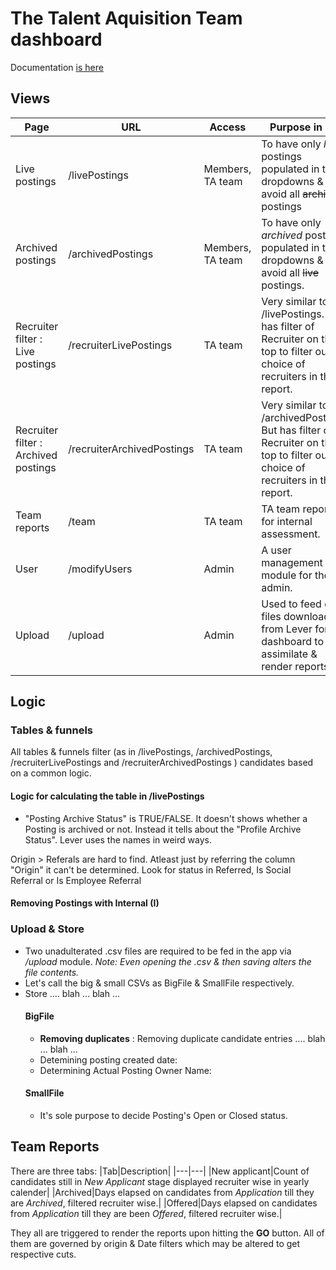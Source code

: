 # The Talent Aquisition Team dashboard

Documentation [is here](https://tatreports.directi.com/docs) 

## Views
|Page|URL|Access|Purpose in life|
|---|---|---|---|
|Live postings|/livePostings|Members, TA team|To have only *live* postings populated in the dropdowns & avoid all ~~archived~~ postings|
|Archived postings|/archivedPostings|Members, TA team|To have only *archived* postings populated in the dropdowns & avoid all ~~live~~ postings.|
|Recruiter filter : Live postings|/recruiterLivePostings|TA team|Very similar to /livePostings. But has filter of Recruiter on the top to filter out our choice of recruiters in the report.|
|Recruiter filter : Archived postings|/recruiterArchivedPostings|TA team|Very similar to /archivedPostings. But has filter of Recruiter on the top to filter out our choice of recruiters in the report.|
|Team reports|/team|TA team|TA team reports for internal assessment.|
|User|/modifyUsers|Admin|A user management module for the admin.|
|Upload|/upload|Admin|Used to feed csv files downloaded from Lever for the dashboard to assimilate & render reports.|

## Logic
### Tables & funnels
All tables & funnels filter (as in /livePostings, /archivedPostings, /recruiterLivePostings and /recruiterArchivedPostings ) candidates based on a common logic.
#### Logic for calculating the table in /livePostings
* "Posting Archive Status" is TRUE/FALSE. It doesn't shows whether a Posting is archived or not. Instead it tells about the "Profile Archive Status". Lever uses the names in weird ways.

Origin > Referals are hard to find.
Atleast just by referring the column "Origin" it can't be determined.
Look for status in Referred, Is Social Referral or Is Employee Referral

#### Removing Postings with Internal (I)

### Upload & Store
* Two unadulterated .csv files are required to be fed in the app via */upload* module. 
*Note: Even opening the .csv & then saving alters the file contents.*
* Let's call the big & small CSVs as BigFile & SmallFile respectively.
* Store .... blah ... blah ...
	#### BigFile 
	* **Removing duplicates** : Removing duplicate candidate entries .... blah ... blah ...
	* Detemining posting created date:
	* Determining Actual Posting Owner Name:
	#### SmallFile
	* It's sole purpose to decide Posting's Open or Closed status.







## Team Reports
There are three tabs:
|Tab|Description|
|---|---|
|New applicant|Count of candidates still in *New Applicant* stage displayed recruiter wise in yearly calender|
|Archived|Days elapsed on candidates from *Application* till they are *Archived*, filtered recruiter wise.|
|Offered|Days elapsed on candidates from *Application* till they are been *Offered*, filtered recruiter wise.|

They all are triggered to render the reports upon hitting the **GO** button. All of them are governed by origin & Date filters which may be altered to get respective cuts.
